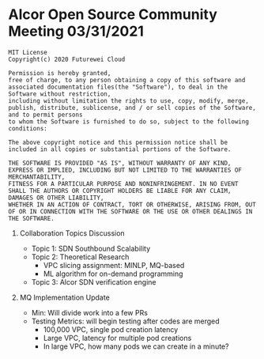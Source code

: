 # Alcor Open Source Community Meeting 03/31/2021

    MIT License
    Copyright(c) 2020 Futurewei Cloud

    Permission is hereby granted,
    free of charge, to any person obtaining a copy of this software and associated documentation files(the "Software"), to deal in the Software without restriction,
    including without limitation the rights to use, copy, modify, merge, publish, distribute, sublicense, and / or sell copies of the Software, and to permit persons
    to whom the Software is furnished to do so, subject to the following conditions:

    The above copyright notice and this permission notice shall be included in all copies or substantial portions of the Software.

    THE SOFTWARE IS PROVIDED "AS IS", WITHOUT WARRANTY OF ANY KIND, EXPRESS OR IMPLIED, INCLUDING BUT NOT LIMITED TO THE WARRANTIES OF MERCHANTABILITY,
    FITNESS FOR A PARTICULAR PURPOSE AND NONINFRINGEMENT. IN NO EVENT SHALL THE AUTHORS OR COPYRIGHT HOLDERS BE LIABLE FOR ANY CLAIM, DAMAGES OR OTHER LIABILITY,
    WHETHER IN AN ACTION OF CONTRACT, TORT OR OTHERWISE, ARISING FROM, OUT OF OR IN CONNECTION WITH THE SOFTWARE OR THE USE OR OTHER DEALINGS IN THE SOFTWARE.

1. Collaboration Topics Discussion
    * Topic 1: SDN Southbound Scalability
    * Topic 2: Theoretical Research
        * VPC slicing assignment: MINLP, MQ-based
        * ML algorithm for on-demand programming
    * Topic 3: Alcor SDN verification engine

2. MQ Implementation Update
    * Min: Will divide work into a few PRs
    * Testing Metrics: will begin testing after codes are merged
        * 100,000 VPC, single pod creation latency 
        * Large VPC, latency for multiple pod creations
        * In large VPC, how many pods we can create in a minute? 
